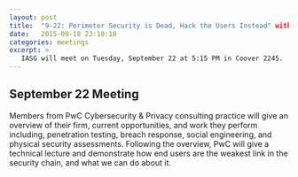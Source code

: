 ```yaml
---
layout: post
title:  "9-22: Perimeter Security is Dead, Hack the Users Instead" with PwC Cybersecurity & Privacy"
date:   2015-09-18 23:10:10
categories: meetings
excerpt: >
   IASG will meet on Tuesday, September 22 at 5:15 PM in Coover 2245.  Representatives from PricewaterhouseCoopers Cybersecurity and Privacy will be presenting on 'Perimeter Security is Dead, Hack the Users Instead" with PwC Cybersecurity & Privacy'"
---
```

September 22 Meeting
-------------------------
Members from PwC Cybersecurity & Privacy consulting practice will give an overview of their firm, current opportunities, and work they perform including, penetration testing, breach response, social engineering, and physical security assessments. Following the overview, PwC will give a technical lecture and demonstrate how end users are the weakest link in the security chain, and what we can do about it.
